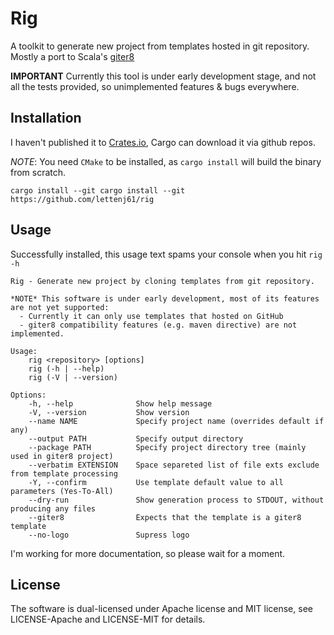 # Rig

A toolkit to generate new project from templates hosted in git repository. Mostly a port to Scala's [giter8][g8]

__IMPORTANT__ Currently this tool is under early development stage, and not all the tests provided,
so unimplemented features & bugs everywhere.

## Installation

I haven't published it to [Crates.io][cratesio], Cargo can download it via github repos.

_NOTE_: You need `CMake` to be installed, as `cargo install` will build the binary from scratch.

```
cargo install --git cargo install --git https://github.com/lettenj61/rig
```

## Usage

Successfully installed, this usage text spams your console when you hit `rig -h`

```
Rig - Generate new project by cloning templates from git repository.

*NOTE* This software is under early development, most of its features are not yet supported:
  - Currently it can only use templates that hosted on GitHub
  - giter8 compatibility features (e.g. maven directive) are not implemented.

Usage:
    rig <repository> [options]
    rig (-h | --help)
    rig (-V | --version)

Options:
    -h, --help              Show help message
    -V, --version           Show version
    --name NAME             Specify project name (overrides default if any)
    --output PATH           Specify output directory
    --package PATH          Specify project directory tree (mainly used in giter8 project)
    --verbatim EXTENSION    Space separeted list of file exts exclude from template processing
    -Y, --confirm           Use template default value to all parameters (Yes-To-All)
    --dry-run               Show generation process to STDOUT, without producing any files
    --giter8                Expects that the template is a giter8 template
    --no-logo               Supress logo
```

I'm working for more documentation, so please wait for a moment.

## License
The software is dual-licensed under Apache license and MIT license, see LICENSE-Apache and LICENSE-MIT for details.


<!-- links -->
[cratesio]:https://crates.io/
[g8]:https://github.com/foundweekends/giter8
